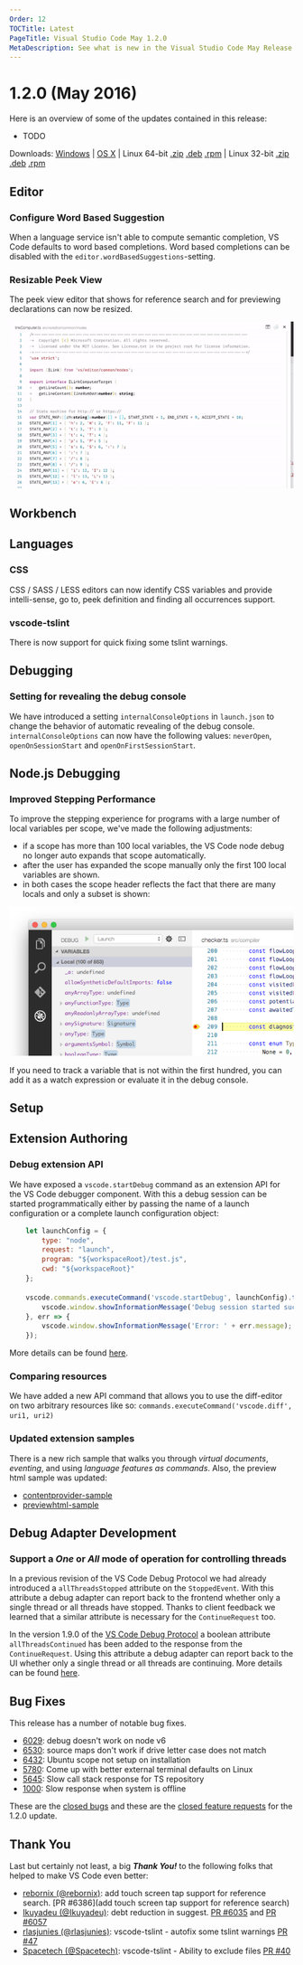 ```yaml
---
Order: 12
TOCTitle: Latest
PageTitle: Visual Studio Code May 1.2.0
MetaDescription: See what is new in the Visual Studio Code May Release (1.2.0)
---
```


# 1.2.0 (May 2016)

Here is an overview of some of the updates contained in this release:

* TODO

Downloads: [Windows](https://az764295.vo.msecnd.net/stable/c212f0908f3d29933317bbc3233568fbca7944b1/VSCodeSetup-stable.exe) |
[OS X](https://az764295.vo.msecnd.net/stable/c212f0908f3d29933317bbc3233568fbca7944b1/VSCode-darwin-stable.zip) | Linux 64-bit [.zip](https://az764295.vo.msecnd.net/stable/c212f0908f3d29933317bbc3233568fbca7944b1/VSCode-linux-x64-stable.zip) [.deb](https://az764295.vo.msecnd.net/stable/c212f0908f3d29933317bbc3233568fbca7944b1/vscode-amd64.deb) [.rpm](https://az764295.vo.msecnd.net/stable/c212f0908f3d29933317bbc3233568fbca7944b1/vscode-x86_64.rpm) | Linux 32-bit [.zip](https://az764295.vo.msecnd.net/stable/c212f0908f3d29933317bbc3233568fbca7944b1/VSCode-linux-ia32-stable.zip) [.deb](https://az764295.vo.msecnd.net/stable/c212f0908f3d29933317bbc3233568fbca7944b1/vscode-i386.deb) [.rpm](https://az764295.vo.msecnd.net/stable/c212f0908f3d29933317bbc3233568fbca7944b1/vscode-i386.rpm)

## Editor

### Configure Word Based Suggestion

When a language service isn't able to compute semantic completion, VS Code defaults to word based completions. Word based completions can be disabled with the `editor.wordBasedSuggestions`-setting.

### Resizable Peek View

The peek view editor that shows for reference search and for previewing declarations can now be resized.

![Peek](images/May/peek.gif)

## Workbench

## Languages

### CSS

CSS / SASS / LESS editors can now identify CSS variables and provide intelli-sense, go to, peek definition and finding all occurrences support.

### vscode-tslint

There is now support for quick fixing some tslint warnings.

## Debugging

### Setting for revealing the debug console
We have introduced a setting `internalConsoleOptions` in `launch.json` to change the behavior of automatic revealing of the debug console.
`internalConsoleOptions` can now have the following values: `neverOpen`, `openOnSessionStart` and `openOnFirstSessionStart`.

## Node.js Debugging

### Improved Stepping Performance

To improve the stepping experience for programs with a large number of local variables per scope,
we've made the following adjustments:

* if a scope has more than 100 local variables, the VS Code node debug no longer auto expands that scope automatically.
* after the user has expanded the scope manually only the first 100 local variables are shown.
* in both cases the scope header reflects the fact that there are many locals and only a subset is shown:

![Peek](images/May/many-locals.png)

If you need to track a variable that is not within the first hundred, you can add it as a watch expression or evaluate it in the debug console.

## Setup

## Extension Authoring

### Debug extension API

We have exposed a `vscode.startDebug` command as an extension API for the VS Code debugger component. With this a debug session can be started programmatically either by passing the name of a launch configuration or a complete launch configuration object:

```js
	let launchConfig = {
		type: "node",
		request: "launch",
		program: "${workspaceRoot}/test.js",
		cwd: "${workspaceRoot}"
	};

	vscode.commands.executeCommand('vscode.startDebug', launchConfig).then(() => {
		vscode.window.showInformationMessage('Debug session started successfully');
	}, err => {
		vscode.window.showInformationMessage('Error: ' + err.message);
	});
```
More details can be found [here](https://github.com/microsoft/vscode/issues/4615).


### Comparing resources

We have added a new API command that allows you to use the diff-editor on two arbitrary resources like so: `commands.executeCommand('vscode.diff', uri1, uri2)`

### Updated extension samples

There is a new rich sample that walks you through _virtual documents_, _eventing_, and using _language features as commands_. Also, the preview html sample was updated:

* [contentprovider-sample](https://github.com/Microsoft/vscode-extension-samples/tree/master/contentprovider-sample)
* [previewhtml-sample](https://github.com/Microsoft/vscode-extension-samples/tree/master/previewhtml-sample)

## Debug Adapter Development

### Support a _One_ or _All_ mode of operation for controlling threads

In a previous revision of the VS Code Debug Protocol we had already introduced a `allThreadsStopped` attribute on the `StoppedEvent`.
With this attribute a debug adapter can report back to the frontend whether only a single thread or all threads have stopped.
Thanks to client feedback we learned that a similar attribute is necessary for the `ContinueRequest` too.

In the version 1.9.0 of the [VS Code Debug Protocol](https://github.com/Microsoft/vscode-debugadapter-node) a boolean attribute `allThreadsContinued` has been added to the response from the `ContinueRequest`.
Using this attribute a debug adapter can report back to the UI whether only a single thread or all threads are continuing.
More details can be found [here](https://github.com/Microsoft/vscode/issues/6400).

## Bug Fixes

This release has a number of notable bug fixes.

* [6029](https://github.com/Microsoft/vscode/issues/6029): debug doesn't work on node v6
* [6530](https://github.com/Microsoft/vscode/issues/6530): source maps don't work if drive letter case does not match
* [6432](https://github.com/Microsoft/vscode/issues/6432): Ubuntu scope not setup on installation
* [5780](https://github.com/Microsoft/vscode/issues/5780): Come up with better external terminal defaults on Linux
* [5645](https://github.com/Microsoft/vscode/issues/5645): Slow call stack response for TS repository
* [1000](https://github.com/Microsoft/vscode/issues/1000): Slow response when system is offline

These are the [closed bugs](https://github.com/Microsoft/vscode/issues?q=is%3Aissue+label%3Abug+milestone%3A%22May+2016%22+is%3Aclosed) and these are the [closed feature requests](https://github.com/Microsoft/vscode/issues?q=is%3Aissue+milestone%3A%22May+2016%22+is%3Aclosed+label%3Afeature-request) for the 1.2.0 update.

## Thank You

Last but certainly not least, a big *__Thank You!__* to the following folks that helped to make VS Code even better:


* [rebornix (@rebornix)](https://github.com/rebornix): add touch screen tap support for reference search. [PR #6386](add touch screen tap support for reference search)
* [Ikuyadeu (@Ikuyadeu)](https://github.com/Ikuyadeu): debt reduction in suggest. [PR #6035](https://github.com/Microsoft/vscode/pull/6035) and [PR #6057](https://github.com/Microsoft/vscode/pull/6057)
* [rlasjunies (@rlasjunies)](https://github.com/rlasjunies): vscode-tslint - autofix some tslint warnings [PR #47](https://github.com/Microsoft/vscode-tslint/pull/47)
* [Spacetech (@Spacetech)](https://github.com/Spacetech): vscode-tslint - Ability to exclude files [PR #40](https://github.com/Microsoft/vscode-tslint/pull/40)


